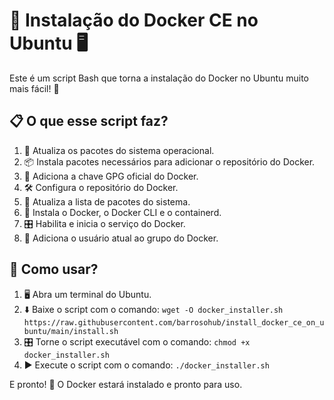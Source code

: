 # 🐳 Instalação do Docker CE no Ubuntu 🖥️

Este é um script Bash que torna a instalação do Docker no Ubuntu muito mais fácil! 🚀

## 📋 O que esse script faz?

1. 🔄 Atualiza os pacotes do sistema operacional.
2. 📦 Instala pacotes necessários para adicionar o repositório do Docker.
3. 🔑 Adiciona a chave GPG oficial do Docker.
4. 🛠️ Configura o repositório do Docker.
5. 🔄 Atualiza a lista de pacotes do sistema.
6. 🐳 Instala o Docker, o Docker CLI e o containerd.
7. 🎛️ Habilita e inicia o serviço do Docker.
8. 👥 Adiciona o usuário atual ao grupo do Docker.

## 🚀 Como usar?

1. 🖥️ Abra um terminal do Ubuntu.
2. ⬇️ Baixe o script com o comando: `wget -O docker_installer.sh https://raw.githubusercontent.com/barrosohub/install_docker_ce_on_ubuntu/main/install.sh`
3. 🎛️ Torne o script executável com o comando: `chmod +x docker_installer.sh`
4. ▶️ Execute o script com o comando: `./docker_installer.sh`

E pronto! 🎉 O Docker estará instalado e pronto para uso.
